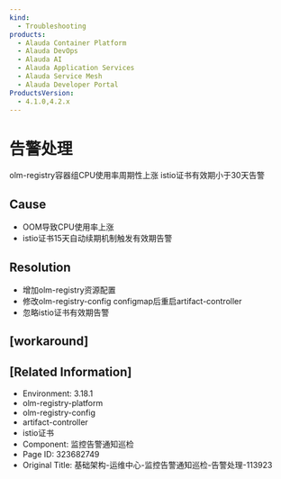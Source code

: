```yaml
---
kind:
  - Troubleshooting
products:
  - Alauda Container Platform
  - Alauda DevOps
  - Alauda AI
  - Alauda Application Services
  - Alauda Service Mesh
  - Alauda Developer Portal
ProductsVersion:
  - 4.1.0,4.2.x
---
```

<!-- A type of document that involves encountering a fault, diagnosing it, performing root cause analysis, and providing solutions. -->

# 告警处理

olm-registry容器组CPU使用率周期性上涨 istio证书有效期小于30天告警

## Cause
- OOM导致CPU使用率上涨
- istio证书15天自动续期机制触发有效期告警

## Resolution
- 增加olm-registry资源配置
- 修改olm-registry-config configmap后重启artifact-controller
- 忽略istio证书有效期告警

## [workaround]

## [Related Information]
- Environment: 3.18.1
- olm-registry-platform
- olm-registry-config
- artifact-controller
- istio证书
- Component: 监控告警通知巡检
- Page ID: 323682749
- Original Title: 基础架构-运维中心-监控告警通知巡检-告警处理-113923
